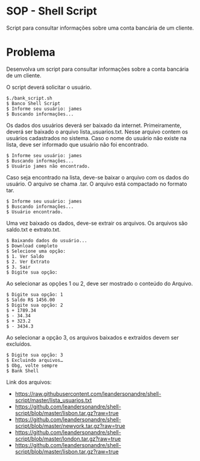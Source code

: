 # SOP - Shell Script
Script para consultar informações sobre uma conta bancária de um cliente. 

# Problema
Desenvolva um script para consultar informações sobre a conta bancária de um cliente. 

O script deverá solicitar o usuário.
```
$./bank_script.sh
$ Banco Shell Script
$ Informe seu usuário: james
$ Buscando informações...
```

Os dados dos usuários deverá ser baixado da internet.
Primeiramente, deverá ser baixado o arquivo lista_usuarios.txt. 
Nesse arquivo contem os usuários cadastrados no sistema. 
Caso o nome do usuário não existe na lista, deve ser informado que usuário não foi encontrado.

```
$ Informe seu usuário: james
$ Buscando informações...
$ Usuário james não encontrado.
```

Caso seja encontrado na lista,  deve-se baixar o arquivo com os dados do usuário. O arquivo se chama <nomeusuario>.tar. O arquivo está compactado no formato tar.

```
$ Informe seu usuário: james
$ Buscando informações...
$ Usuário encontrado.
```

Uma vez baixado os dados, deve-se extrair os arquivos. Os arquivos são saldo.txt e extrato.txt.
```
$ Baixando dados do usuário...
$ Download completo
$ Selecione uma opção:
$ 1. Ver Saldo
$ 2. Ver Extrato
$ 3. Sair
$ Digite sua opção:
```

Ao selecionar as opções 1 ou 2, deve ser mostrado o conteúdo do Arquivo.
```
$ Digite sua opção: 1
$ Saldo R$ 1456.00
$ Digite sua opção: 2
$ + 1789.34
$ - 34.34
$ + 323.2
$ - 3434.3
```

Ao selecionar a opção 3, os arquivos baixados e extraídos devem ser excluídos.
```
$ Digite sua opção: 3
$ Excluindo arquivos…
$ Obg, volte sempre
$ Bank Shell
```

Link dos arquivos:
- https://raw.githubusercontent.com/leandersonandre/shell-script/master/lista_usuarios.txt
- https://github.com/leandersonandre/shell-script/blob/master/lisbon.tar.gz?raw=true
- https://github.com/leandersonandre/shell-script/blob/master/newyork.tar.gz?raw=true
- https://github.com/leandersonandre/shell-script/blob/master/london.tar.gz?raw=true
- https://github.com/leandersonandre/shell-script/blob/master/lisbon.tar.gz?raw=true